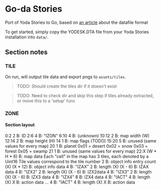 # Go-da Stories

Port of Yoda Stories to Go, based on [an article](https://www.gamedeveloper.com/programming/reverse-engineering-the-binary-data-format-for-star-wars-yoda-stories) about the datafile format

To get started, simply copy the YODESK.DTA file from your Yoda Stories installation into `data/`.


## Section notes

### TILE
On run, will output tile data and export pngs to `assets/tiles`.

> TODO: Should create the tiles dir if it doesn't exist

> TODO: Need to check dir and skip this step if tiles already extracted, or move this to a 'setup' func

### ZONE

#### Section layout

0:2 	2 B: ID
2:6 	4 B: "IZON"
6:10	4 B: (unknown)
10:12	2 B: map width (W)
12:14	2 B: map height (H)
14		1 B: map flags (TODO)
15:20	5 B: unused (same values for every map)
20		1 B: planet
			0x01 = desert
			0x02 = snow
			0x03 = forest
			0x05 = swamp
21		1 B: unused (same values for every map)
22:X	(W * H * 6) B: map data
			Each "cell" in the map has 3 tiles, each denoted by a Uint16
			Tile values correspond to the tile number
		2 B: object info entry count (X)
		(X * 12) B: object info data
		4 B: "IZAX"
		2 B: length (X)
		(X - 6) B: IZAX data
		4 B: "IZX2"
		2 B: length (X)
		(X - 6) B: IZX2data
		4 B: "IZX3"
		2 B: length (X)
		(X - 6) B: IZX3 data
		4 B: "IZX4"
		8 B: IZX4 data
		4 B: "IACT"
		4 B: length (X)
		X B: action data
		...
		4 B: "IACT"
		4 B: length (X)
		X B: action data